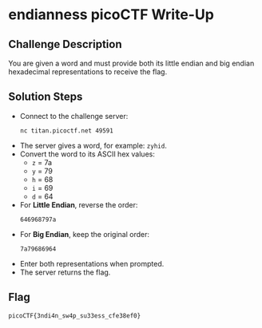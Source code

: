 # endianness picoCTF Write-Up

## Challenge Description
You are given a word and must provide both its little endian and big endian hexadecimal representations to receive the flag.

## Solution Steps

- Connect to the challenge server:
  ```
  nc titan.picoctf.net 49591
  ```
- The server gives a word, for example: `zyhid`.
- Convert the word to its ASCII hex values:
  - `z` = 7a
  - `y` = 79
  - `h` = 68
  - `i` = 69
  - `d` = 64
- For **Little Endian**, reverse the order:
  ```
  646968797a
  ```
- For **Big Endian**, keep the original order:
  ```
  7a79686964
  ```
- Enter both representations when prompted.
- The server returns the flag.

## Flag
```
picoCTF{3ndi4n_sw4p_su33ess_cfe38ef0}
```